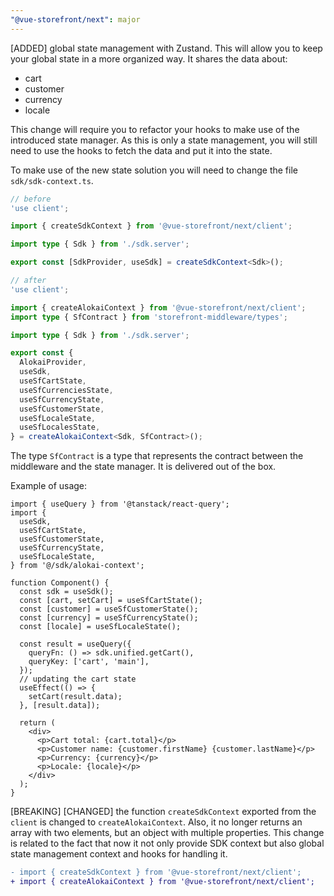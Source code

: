 ```yaml
---
"@vue-storefront/next": major
---
```


[ADDED] global state management with Zustand. This will allow you to keep your global state in a more organized way.
It shares the data about:
- cart
- customer
- currency
- locale

This change will require you to refactor your hooks to make use of the introduced state manager.
As this is only a state management, you will still need to use the hooks to fetch the data and put it into the state.

To make use of the new state solution you will need to change the file `sdk/sdk-context.ts`.

```ts
// before
'use client';

import { createSdkContext } from '@vue-storefront/next/client';

import type { Sdk } from './sdk.server';

export const [SdkProvider, useSdk] = createSdkContext<Sdk>();
```

```ts
// after
'use client';

import { createAlokaiContext } from '@vue-storefront/next/client';
import type { SfContract } from 'storefront-middleware/types';

import type { Sdk } from './sdk.server';

export const {
  AlokaiProvider,
  useSdk,
  useSfCartState,
  useSfCurrenciesState,
  useSfCurrencyState,
  useSfCustomerState,
  useSfLocaleState,
  useSfLocalesState,
} = createAlokaiContext<Sdk, SfContract>();
```

The type `SfContract` is a type that represents the contract between the middleware and the state manager. 
It is delivered out of the box.

Example of usage:

```tsx
import { useQuery } from '@tanstack/react-query';
import {
  useSdk,
  useSfCartState,
  useSfCustomerState,
  useSfCurrencyState,
  useSfLocaleState,
} from '@/sdk/alokai-context';

function Component() {
  const sdk = useSdk();
  const [cart, setCart] = useSfCartState();
  const [customer] = useSfCustomerState();
  const [currency] = useSfCurrencyState();
  const [locale] = useSfLocaleState();

  const result = useQuery({
    queryFn: () => sdk.unified.getCart(),
    queryKey: ['cart', 'main'],
  });
  // updating the cart state
  useEffect(() => {
    setCart(result.data);
  }, [result.data]);
  
  return (
    <div>
      <p>Cart total: {cart.total}</p>
      <p>Customer name: {customer.firstName} {customer.lastName}</p>
      <p>Currency: {currency}</p>
      <p>Locale: {locale}</p>
    </div>
  );
}

```

[BREAKING] [CHANGED] the function `createSdkContext` exported from the `client` is changed to `createAlokaiContext`. 
Also, it no longer returns an array with two elements, but an object with multiple properties.
This change is related to the fact that now it not only provide SDK context but also global state management context and hooks for handling it.

```diff
- import { createSdkContext } from '@vue-storefront/next/client';
+ import { createAlokaiContext } from '@vue-storefront/next/client';
```
